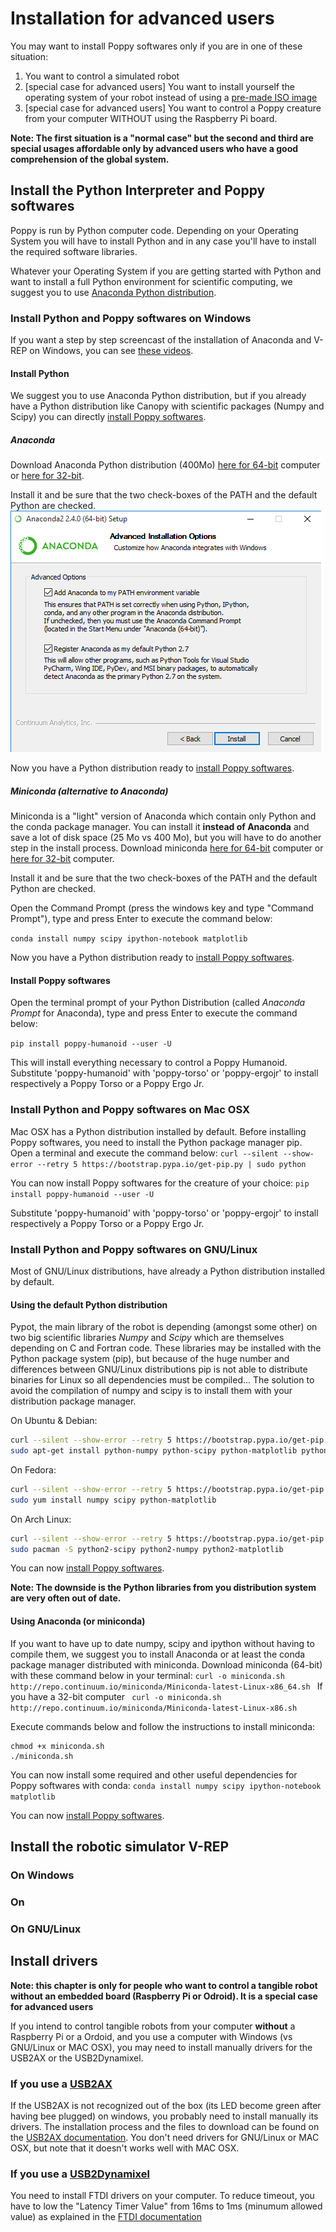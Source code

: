 # Installation for advanced users

You may want to install Poppy softwares only if you are in one of these situation:
1. You want to control a simulated robot
2. [special case for advanced users] You want to install yourself the operating system of your robot instead of using a [pre-made ISO image](../installing-images/README.md)
3. [special case for advanced users] You want to control a Poppy creature from your computer WITHOUT using the Raspberry Pi board.

**Note: The first situation is a "normal case" but the second and third are special usages affordable only by advanced users who have a good comprehension of the global system.**

## Install the Python Interpreter and Poppy softwares

Poppy is run by Python computer code. Depending on your Operating System you will have to install Python and in any case you'll have to install the required software libraries.

Whatever your Operating System if you are getting started with Python and want to install a full Python environment for scientific computing, we suggest you to use [Anaconda Python distribution](https://www.continuum.io/why-anaconda).

### Install Python and Poppy softwares on Windows
<!-- TODO ajouter Schéma installation Thibault -->
If you want a step by step screencast of the installation of Anaconda and V-REP on Windows, you can see [these videos](lientodo). 
#### Install Python
We suggest you to use Anaconda Python distribution, but if you already have a Python distribution like Canopy with scientific packages (Numpy and Scipy) you can directly [install Poppy softwares](#install-poppy-softwares).
##### Anaconda
Download Anaconda Python distribution (400Mo) [here for 64-bit](https://repo.continuum.io/archive/Anaconda3-2.4.0-Windows-x86_64.exe) computer or [here for 32-bit](https://repo.continuum.io/archive/Anaconda3-2.4.0-Windows-x86_64.exe).

Install it and be sure that the two check-boxes of the PATH and the default Python are checked.
![Anaconda install](../img/python/anaconda_install_path.png)

Now you have a Python distribution ready to [install Poppy softwares](#install-poppy-softwares).


##### Miniconda (alternative to Anaconda)
Miniconda is a "light" version of Anaconda which contain only Python and the conda package manager. You can install it **instead of Anaconda** and save a lot of disk space (25 Mo vs 400 Mo), but you will have to do another step in the install process.
Download miniconda [here for 64-bit](https://repo.continuum.io/miniconda/Miniconda-latest-Windows-x86_64.exe) computer or [here for 32-bit](https://repo.continuum.io/miniconda/Miniconda-latest-Windows-x86.exe) computer.

Install it and be sure that the two check-boxes of the PATH and the default Python are checked.

Open the Command Prompt (press the windows key and type "Command Prompt"), type and press Enter to execute the command below:

`conda install numpy scipy ipython-notebook matplotlib`

Now you have a Python distribution ready to [install Poppy softwares](#install-poppy-softwares).
#### Install Poppy softwares
Open the terminal prompt of your Python Distribution (called *Anaconda Prompt* for Anaconda), type and press Enter to execute the command below:

`pip install poppy-humanoid --user -U`

This will install everything necessary to control a Poppy Humanoid.
Substitute 'poppy-humanoid' with 'poppy-torso' or 'poppy-ergojr' to install respectively a Poppy Torso or a Poppy Ergo Jr.
 
### Install Python and Poppy softwares on Mac OSX
Mac OSX has a Python distribution installed by default. Before installing Poppy softwares, you need to install the Python package manager pip.
Open a terminal and execute the command below:
`curl --silent --show-error --retry 5 https://bootstrap.pypa.io/get-pip.py | sudo python`

You can now install Poppy softwares for the creature of your choice:
`pip install poppy-humanoid --user -U`

Substitute 'poppy-humanoid' with 'poppy-torso' or 'poppy-ergojr' to install respectively a Poppy Torso or a Poppy Ergo Jr.

### Install Python and Poppy softwares on GNU/Linux
Most of GNU/Linux distributions, have already a Python distribution installed by default.

#### Using the default Python distribution
Pypot, the main library of the robot is depending (amongst some other) on two big scientific libraries *Numpy* and *Scipy* which are themselves depending on C and Fortran code. These libraries may be installed with the Python package system (pip), but because of the huge number and differences between GNU/Linux distributions pip is not able to distribute binaries for Linux so all dependencies must be compiled... The solution to avoid the compilation of numpy and scipy is to install them with your distribution package manager.

On Ubuntu & Debian:
```bash
curl --silent --show-error --retry 5 https://bootstrap.pypa.io/get-pip.py | sudo python
sudo apt-get install python-numpy python-scipy python-matplotlib python-dev
```

On Fedora:
```bash
curl --silent --show-error --retry 5 https://bootstrap.pypa.io/get-pip.py | sudo python
sudo yum install numpy scipy python-matplotlib
```

On Arch Linux:
```bash
curl --silent --show-error --retry 5 https://bootstrap.pypa.io/get-pip.py | sudo python
sudo pacman -S python2-scipy python2-numpy python2-matplotlib
```
You can now [install Poppy softwares](#install-poppy-softwares).

**Note: The downside is the Python libraries from you distribution system are very often out of date.**

#### Using Anaconda (or miniconda)
If you want to have up to date numpy, scipy and ipython without having to compile them, we suggest you to install Anaconda or at least the conda package manager distributed with miniconda.
Download miniconda (64-bit) with these command below in your terminal:
`curl -o miniconda.sh http://repo.continuum.io/miniconda/Miniconda-latest-Linux-x86_64.sh `
If you have a 32-bit computer
` curl -o miniconda.sh http://repo.continuum.io/miniconda/Miniconda-latest-Linux-x86.sh`

Execute commands below and follow the instructions to install miniconda:
```
chmod +x miniconda.sh
./miniconda.sh
```

You can now install some required and other useful dependencies for Poppy softwares with conda:
`conda install numpy scipy ipython-notebook matplotlib`

You can now [install Poppy softwares](#install-poppy-softwares).

## Install the robotic simulator V-REP
### On Windows
### On 
### On GNU/Linux

## Install drivers
**Note: this chapter is only for people who want to control a tangible robot without an embedded board (Raspberry Pi or Odroid). It is a special case for advanced users**

If you intend to control tangible robots from your computer **without** a Raspberry Pi or a Ordoid, and you use a computer with Windows (vs GNU/Linux or MAC OSX), you may need to install manually drivers for the USB2AX or the USB2Dynamixel.

### If you use a [USB2AX](http://www.xevelabs.com/doku.php?id=product:usb2ax:usb2ax)
If the USB2AX is not recognized out of the box (its LED become green after having bee plugged) on windows, you probably need to install manually its drivers.
The installation process and the files to download can be found on the [USB2AX documentation](http://www.xevelabs.com/doku.php?id=product:usb2ax:quickstart).
You don't need drivers for GNU/Linux or MAC OSX, but note that it doesn't works well with MAC OSX.

### If you use a [USB2Dynamixel](http://support.robotis.com/en/product/auxdevice/interface/usb2dxl_manual.htm)

You need to install FTDI drivers on your computer. To reduce timeout, you have to low the "Latency Timer Value" from 16ms to 1ms (minumum allowed value) as explained in the [FTDI documentation](http://www.ftdichip.com/Support/Knowledgebase/index.html?settingacustomdefaultlaten.htm)  

